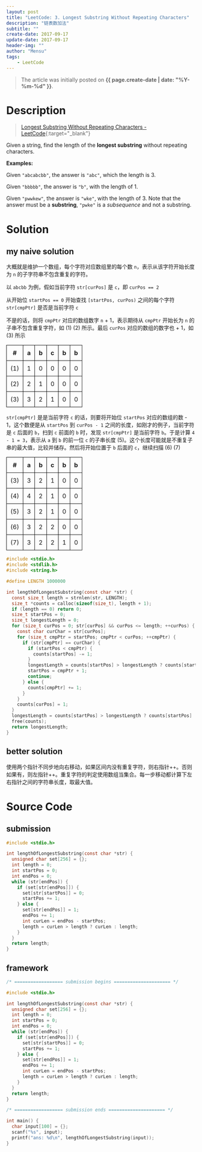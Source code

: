 ```yaml
---
layout: post
title: "LeetCode: 3. Longest Substring Without Repeating Characters"
description: "链表数加法"
subtitle: ""
create-date: 2017-09-17
update-date: 2017-09-17
header-img: ""
author: "Mensu"
tags:
    - LeetCode
---
```


> The article was initially posted on **{{ page.create-date | date: "%Y-%m-%d" }}**.


# Description

> [Longest Substring Without Repeating Characters - LeetCode](https://leetcode.com/problems/longest-substring-without-repeating-characters/description/){:target="_blank"}

Given a string, find the length of the **longest substring** without repeating characters.

**Examples:**

Given ``"abcabcbb"``, the answer is ``"abc"``, which the length is 3.

Given ``"bbbbb"``, the answer is ``"b"``, with the length of 1.

Given ``"pwwkew"``, the answer is ``"wke"``, with the length of 3. Note that the answer must be a **substring**, ``"pwke"`` is a *subsequence* and not a substring.


# Solution

## my naive solution

大概就是维护一个数组，每个字符对应数组里的每个数 ``n``，表示从该字符开始长度为 ``n`` 的子字符串不包含重复的字符。

以 ``abcbb`` 为例，假如当前字符 ``str[curPos]`` 是 ``c``，即 ``curPos == 2``

从开始位 ``startPos == 0`` 开始查找 ``[startPos, curPos)`` 之间的每个字符 ``str[cmpPtr]`` 是否是当前字符 ``c``

不是的话，则将 ``cmpPtr`` 对应的数组数字 ``n`` + 1，表示期待从 ``cmpPtr`` 开始长为 ``n`` 的子串不包含重复字符，如 (1) (2) 所示。最后 ``curPos`` 对应的数组的数字也 + 1，如 (3) 所示

<style>
table td, th {
  border: 1px solid black;
  padding: 10px;
}
</style>

| # | a | b | c | b | b |
|:-:|:-:|:-:|:-:|:-:|:-:|
|(1)| 1 | 0 | 0 | 0 | 0 |
|(2)| 2 | 1 | 0 | 0 | 0 |
|(3)| 3 | 2 | 1 | 0 | 0 |

``str[cmpPtr]`` 是是当前字符 ``c`` 的话，则要将开始位 ``startPos`` 对应的数组的数 - 1，这个数便是从 ``startPos`` 到 ``curPos - 1`` 之间的长度，如刚才的例子，当前字符是 ``c`` 后面的 ``b``，扫到 ``c`` 前面的 ``b`` 时，发现 ``str[cmpPtr]`` 是当前字符 ``b``。于是计算 ``4 - 1 = 3``，表示从 ``a`` 到 ``b`` 的前一位 ``c`` 的子串长度 (5)。这个长度可能就是不重复子串的最大值，比较并储存。然后将开始位置于 ``b`` 后面的 ``c``，继续扫描 (6) (7)

| # | a | b | c | b | b |
|:-:|:-:|:-:|:-:|:-:|:-:|
|(3)| 3 | 2 | 1 | 0 | 0 |
|(4)| 4 | 2 | 1 | 0 | 0 |
|(5)| 3 | 2 | 1 | 0 | 0 |
|(6)| 3 | 2 | 2 | 0 | 0 |
|(7)| 3 | 2 | 2 | 1 | 0 |

~~~c
#include <stdio.h>
#include <stdlib.h>
#include <string.h>

#define LENGTH 1000000

int lengthOfLongestSubstring(const char *str) {
  const size_t length = strnlen(str, LENGTH);
  size_t *counts = calloc(sizeof(size_t), length + 1);
  if (length == 0) return 0;
  size_t startPos = 0;
  size_t longestLength = 0;
  for (size_t curPos = 0; str[curPos] && curPos <= length; ++curPos) {
    const char curChar = str[curPos];
    for (size_t cmpPtr = startPos; cmpPtr < curPos; ++cmpPtr) {
      if (str[cmpPtr] == curChar) {
        if (startPos < cmpPtr) {
          counts[startPos] -= 1;
        }
        longestLength = counts[startPos] > longestLength ? counts[startPos] : longestLength;
        startPos = cmpPtr + 1;
        continue;
      } else {
        counts[cmpPtr] += 1;
      }
    }
    counts[curPos] = 1;
  }
  longestLength = counts[startPos] > longestLength ? counts[startPos] : longestLength;
  free(counts);
  return longestLength;
}

~~~

## better solution

使用两个指针不同步地向右移动，如果区间内没有重复字符，则右指针++。否则如果有，则左指针++。重复字符的判定使用数组当集合。每一步移动都计算下左右指针之间的字符串长度，取最大值。

# Source Code

## submission

~~~c
#include <stdio.h>

int lengthOfLongestSubstring(const char *str) {
  unsigned char set[256] = {};
  int length = 0;
  int startPos = 0;
  int endPos = 0;
  while (str[endPos]) {
    if (set[str[endPos]]) {
      set[str[startPos]] = 0;
      startPos += 1;
    } else {
      set[str[endPos]] = 1;
      endPos += 1;
      int curLen = endPos - startPos;
      length = curLen > length ? curLen : length;
    }
  }
  return length;
}

~~~

## framework

~~~c
/* ================== submission begins ===================== */

#include <stdio.h>

int lengthOfLongestSubstring(const char *str) {
  unsigned char set[256] = {};
  int length = 0;
  int startPos = 0;
  int endPos = 0;
  while (str[endPos]) {
    if (set[str[endPos]]) {
      set[str[startPos]] = 0;
      startPos += 1;
    } else {
      set[str[endPos]] = 1;
      endPos += 1;
      int curLen = endPos - startPos;
      length = curLen > length ? curLen : length;
    }
  }
  return length;
}

/* ================== submission ends ===================== */

int main() {
  char input[100] = {};
  scanf("%s", input);
  printf("ans: %d\n", lengthOfLongestSubstring(input));
}

~~~
